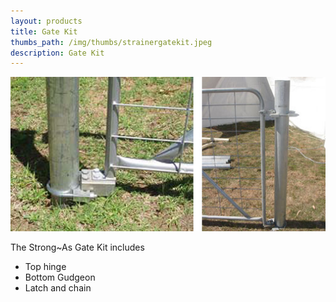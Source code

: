 ```yaml
---
layout: products
title: Gate Kit
thumbs_path: /img/thumbs/strainergatekit.jpeg
description: Gate Kit
---
```


![The Strong~as Gate Kit.](/img/large/GateKit.jpg)

The Strong~As Gate Kit includes

*   Top hinge
*   Bottom Gudgeon
*   Latch and chain